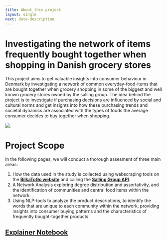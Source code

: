 ```yaml
---
title: About this project
layout: single
next: data-description
---
```


# __Investigating the network of items frequently bought together when shopping in Danish grocery stores__

This project aims to get valuable insights into consumer behaviour in Denmark by investigating a network of common everyday-food-items that are bought together when grocery shopping in some of the biggest and well known grocery stores owned by the salling group.
The idea behind the project is to investigate if purchasing decisions are influenced by social and cultural norms and get insights into how these purchasing trends and societal dynamics are associated with the types of foods the average consumer decides to buy together when shopping.


![](/images/Salling.png)

# __Project Scope__

In the following pages, we will conduct a thorough assesment of three main areas:

1. How the data used in the study is collected using webscraping tools on the [**BilkaToGo website**](https://www.bilkatogo.dk/) and calling the [**Salling Group API**](https://developer.sallinggroup.com/api-reference).
2. A Network Analysis exploring degree distribution and assortativity, and the identification of communities and central food items within the network.
3. Using NLP-tools to analyze the product descriptions, to identify the words that are unique to each community within the network, providing insights into consumer buying patterns and the characteristics of frequently bought-together products.


## [Explainer Notebook](explainer-notebook.html)

